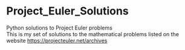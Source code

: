 # Project_Euler_Solutions

Python solutions to Project Euler problems <br>
This is my set of solutions to the mathematical problems listed on the website https://projecteuler.net/archives <br>
